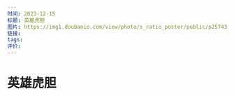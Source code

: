 ```yaml
---
时间: 2023-12-15
标题: 英雄虎胆
图片: https://img1.doubanio.com/view/photo/s_ratio_poster/public/p2574373448.webp
链接: 
tags: 
评价:
---
```




# 英雄虎胆